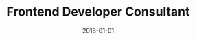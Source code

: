 ---
title: "Frontend Developer Consultant"
company: "Express Bank"
date: 2018-01-01
text: 'As an external consultant I worked together with inhouse backend developers to create a customer service application for Express Bank. Whenever a telephone call is made to Express Bank’s customer service, it is forwarded to the application which will then fetch data relating to the caller from various API’s. The result is a detailed overview of the caller’s loans, payment history, new loan options etc.'
highlights: [
  'Wrote specs for project in collaboration with project leader.',
  'Developed customer service application using Angular.',
  'Covered the application in unit tests (Mocha).'
]
skills: ['Angular', 'Bootstrap', 'Mocha']
---